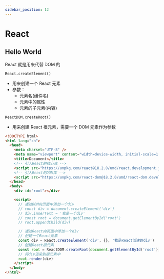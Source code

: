 ```yaml
---
sidebar_position: 12
---
```


# React

## Hello World

React 就是用来代替 DOM 的

`React.createElement()`

- 用来创建一个 React 元素
- 参数：
  - 元素名(组件名)
  - 元素中的属性
  - 元素的子元素(内容)

`ReactDOM.createRoot()`

- 用来创建 React 根元素，需要一个 DOM 元素作为参数

```html
<!DOCTYPE html>
<html lang="zh">
  <head>
    <meta charset="UTF-8" />
    <meta name="viewport" content="width=device-width, initial-scale=1.0" />
    <title>Document</title>
    <!-- 引入React的核心库 -->
    <script src="https://unpkg.com/react@18.2.0/umd/react.development.js"></script>
    <!-- 引入React的DOM库 -->
    <script src="https://unpkg.com/react-dom@18.2.0/umd/react-dom.development.js"></script>
  </head>
  <body>
    <div id="root"></div>

    <script>
      // 通过DOM向页面中添加一个div
      // const div = document.createElement('div')
      // div.innerText = '我是一个div'
      // const root = document.getElementById('root')
      // root.appendChild(div)

      // 通过React向页面中添加一个div
      // 创建一个React元素
      const div = React.createElement('div', {}, '我是React创建的div')
      // 创建React根元素
      const root = ReactDOM.createRoot(document.getElementById('root'))
      // 将div渲染到根元素中
      root.render(div)
    </script>
  </body>
</html>
```
